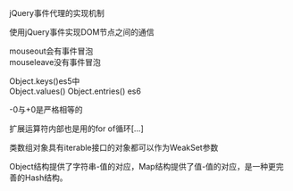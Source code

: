 jQuery事件代理的实现机制    

使用jQuery事件实现DOM节点之间的通信  

mouseout会有事件冒泡  
mouseleave没有事件冒泡  

Object.keys()es5中  
Object.values() Object.entries() es6  

-0与+0是严格相等的  

扩展运算符内部也是用的for of循环[...]

类数组对象具有iterable接口的对象都可以作为WeakSet参数  

Object结构提供了字符串-值的对应，Map结构提供了值-值的对应，是一种更完善的Hash结构。   


